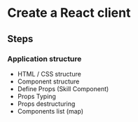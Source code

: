# Create a React client

## Steps

### Application structure

- HTML / CSS structure
- Component structure
- Define Props (Skill Component)
- Props Typing
- Props destructuring
- Components list (map)

